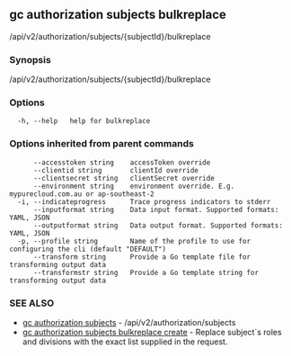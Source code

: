## gc authorization subjects bulkreplace

/api/v2/authorization/subjects/{subjectId}/bulkreplace

### Synopsis

/api/v2/authorization/subjects/{subjectId}/bulkreplace

### Options

```
  -h, --help   help for bulkreplace
```

### Options inherited from parent commands

```
      --accesstoken string    accessToken override
      --clientid string       clientId override
      --clientsecret string   clientSecret override
      --environment string    environment override. E.g. mypurecloud.com.au or ap-southeast-2
  -i, --indicateprogress      Trace progress indicators to stderr
      --inputformat string    Data input format. Supported formats: YAML, JSON
      --outputformat string   Data output format. Supported formats: YAML, JSON
  -p, --profile string        Name of the profile to use for configuring the cli (default "DEFAULT")
      --transform string      Provide a Go template file for transforming output data
      --transformstr string   Provide a Go template string for transforming output data
```

### SEE ALSO

* [gc authorization subjects](gc_authorization_subjects.html)	 - /api/v2/authorization/subjects
* [gc authorization subjects bulkreplace create](gc_authorization_subjects_bulkreplace_create.html)	 - Replace subject`s roles and divisions with the exact list supplied in the request.


